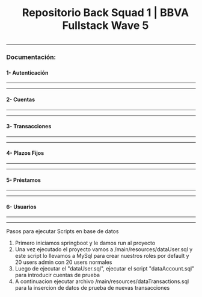 <div id="user-content-toc">
  <ul align="center">
    <summary><h1 style="display: inline-block">Repositorio Back Squad 1 | BBVA Fullstack Wave 5</summary>
  </ul>
</div>

------------

<h3>Documentación:<h3>

<h4>1- Autenticación</h4>

------------

------------

<h4>2- Cuentas</h4>

------------

------------

<h4>3- Transacciones</h4>

------------

------------

<h4>4- Plazos Fijos</h4>

------------

------------

<h4>5- Préstamos</h4>

------------

------------

<h4>6- Usuarios</h4>

------------

------------






Pasos para ejecutar Scripts en base de datos

1) Primero iniciamos springboot y le damos run al proyecto
2) Una vez ejecutado el proyecto vamos a /main/resources/dataUser.sql y este script lo llevamos a MySql para crear nuestros roles por default y 20 users admin con 20 users normales
3) Luego de ejecutar el "dataUser.sql", ejecutar el script "dataAccount.sql" para introducir cuentas de prueba
4) A continuacion ejecutar archivo /main/resources/dataTransactions.sql para la insercion de datos de prueba de nuevas transacciones 

